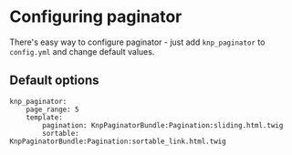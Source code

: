# Configuring paginator

There's easy way to configure paginator - just add `knp_paginator` to `config.yml` and change default values.

## Default options

    knp_paginator:
        page_range: 5
        template:
            pagination: KnpPaginatorBundle:Pagination:sliding.html.twig
            sortable: KnpPaginatorBundle:Pagination:sortable_link.html.twig

